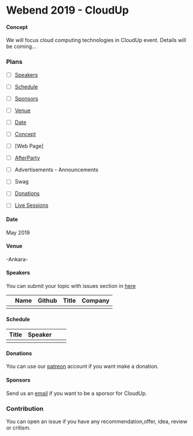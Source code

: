 # Webend 2019 - CloudUp 

#### Concept

We will focus cloud computing technologies in CloudUp event. Details will be coming...


### Plans

- [ ] [Speakers](#speakers)
- [ ] [Schedule](#schedule)
- [ ] [Sponsors](#sponsors)
- [ ] [Venue](#venue) 
- [ ] [Date](#date)
- [ ] [Concept](#consept)  
- [ ] [Web Page]
- [ ] [AfterParty](#after-party)
- [ ] Advertisements - Announcements
- [ ] Swag
- [ ] [Donations](#donations)
- [ ] [Live Sessions]()


#### Date

May 2019

#### Venue

-Ankara-

#### Speakers
You can submit your topic with issues section in [here](https://github.com/Webendorg/CloudUp/issues/new)

|| Name | Github | Title | Company | 
|-|-|-|-|-|
|![]() || []() |||

#### Schedule

|Title| Speaker |  |  |
|----|-----------|-----------|------|
| |  |  | 

#### Donations
You can use our [patreon](https://www.patreon.com/webendorg) account if you want make a donation.

#### Sponsors
Send us an [email](mailto:info@webend.org) if you want to be a sporsor for CloudUp.

### Contribution

You can open an issue if you have any recommendation,offer, idea, review or critism.

